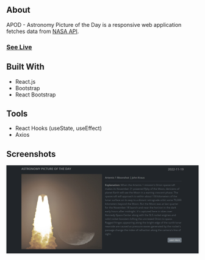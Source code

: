 
## About
APOD - Astronomy Picture of the Day is a responsive web application fetches data from  [NASA API](https://api.nasa.gov/).

### [See Live](https://strong-pony-a23951.netlify.app//)

## Built With
- React.js
- Bootstrap
- React Bootstrap

## Tools
- React Hooks (useState, useEffect)
- Axios

## Screenshots

![course page](src/assets/img/apod.png)